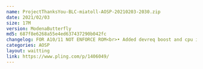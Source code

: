 ```yaml
---
name: ProjectThanksYou-BLC-miatoll-AOSP-20210203-2030.zip
date: 2021/02/03
size: 17M
version: ModenaButterfly
md5: 687f8e6268a55e4ed637437290b042fc
changelog: FOR A10/11 NOT ENFORCE ROM<br>• Added devreq boost and cpu input boost<br>• disable debug log
categories: AOSP
layout: waitting
link: https://www.pling.com/p/1406049/
---
```

